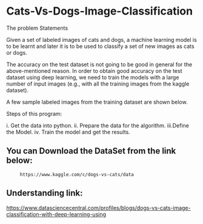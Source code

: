 # Cats-Vs-Dogs-Image-Classification

The problem Statements

Given a set of labeled images of  cats and dogs, a  machine learning model  is to be learnt and later it is to be used to classify a set of new images as cats or dogs. 

The accuracy on the test dataset is not going to be good in general for the above-mentioned reason. In order to obtain good accuracy  on the test dataset using deep learning, we need to train the models with a large number of input images (e.g., with all the training images from the kaggle dataset).

A few sample labeled images from the training dataset are shown below.

Steps of this program:

i.  Get the data into python.
ii. Prepare the data for the algorithm.
iii.Define the Model.
iv. Train the model and get the results.

## You can Download the DataSet from the link below:

         https://www.kaggle.com/c/dogs-vs-cats/data
         
## Understanding link:
https://www.datasciencecentral.com/profiles/blogs/dogs-vs-cats-image-classification-with-deep-learning-using
